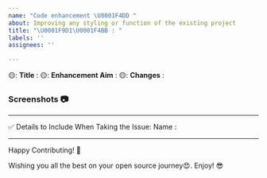 ```yaml
---
name: "Code enhancement \U0001F4DD "
about: Improving any styling or function of the existing project
title: "\U0001F9D1‍\U0001F4BB : "
labels: ''
assignees: ''

---
```


🟡: **Title** :
🟡: **Enhancement Aim** :
🟡: **Changes** : <!-- Enlist those changes you want to do. -->


### Screenshots 📷
<!-- Write N/A if not available-->


**********************************************************************
✅ Details to Include When Taking the Issue:
Name :

***********************************************************************

Happy Contributing! 🚀

Wishing you all the best on your open source journey😍. 
Enjoy! 😎

